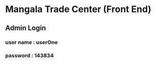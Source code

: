 # Mangala Trade Center (Front End)

## Admin Login

### user name : userOne
### password : 143834


